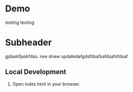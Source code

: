 # Demo

testing testing

# Subheader

gjdaskfjaskfdas. nee dnew updatedafgdsfdsafsafdsafsfdsaf

## Local Development

1. Open index.html in your browser.